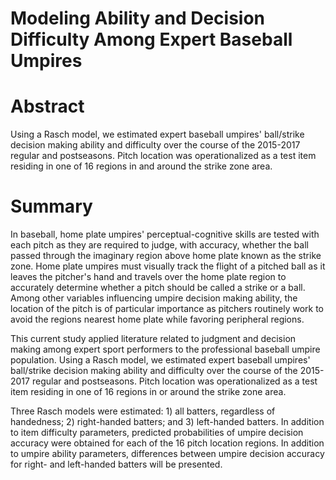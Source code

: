 # Modeling Ability and Decision Difficulty Among Expert Baseball Umpires

# Abstract
Using a Rasch model, we estimated expert baseball umpires' ball/strike decision making ability and difficulty over the course of the 2015-2017 regular and postseasons. Pitch location was operationalized as a test item residing in one of 16 regions in and around the strike zone area.

# Summary
In baseball, home plate umpires' perceptual-cognitive skills are tested with each pitch as they are required to judge, with accuracy, whether the ball passed through the imaginary region above home plate known as the strike zone.  Home plate umpires must visually track the flight of a pitched ball as it leaves the pitcher's hand and travels over the home plate region to accurately determine whether a pitch should be called a strike or a ball. Among other variables influencing umpire decision making ability, the location of the pitch is of particular importance as pitchers routinely work to avoid the regions nearest home plate while favoring peripheral regions.

This current study applied literature related to judgment and decision making among expert sport performers to the professional baseball umpire population.  Using a Rasch model, we estimated expert baseball umpires' ball/strike decision making ability and difficulty over the course of the 2015-2017 regular and postseasons. Pitch location was operationalized as a test item residing in one of 16 regions in or around the strike zone area.

Three Rasch models were estimated: 1) all batters, regardless of handedness; 2) right-handed batters; and 3) left-handed batters. In addition to item difficulty parameters, predicted probabilities of umpire decision accuracy were obtained for each of the 16 pitch location regions. In addition to umpire ability parameters, differences between umpire decision accuracy for right- and left-handed batters will be presented.
